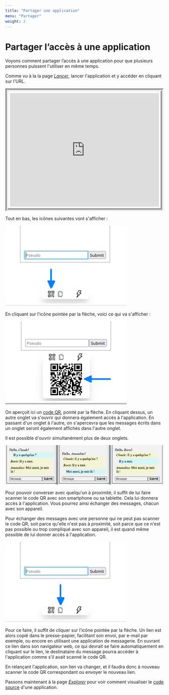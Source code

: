 ```yaml
---
title: "Partager une application"
menu: "Partager"
weight: 2
---
```


# Partager l’accès à une application

Voyons comment partager l’accès à une application  pour que plusieurs personnes puissent l'utiliser en même temps.

Comme vu à la la page [*Lancer*](../launch), lancer l'application et y accéder en cliquant sur l'URL.

<div style="display: flex;">
<iframe style="margin: auto; border: groove 10px; padding: 5px;" src="https://replit.com/@Zelbinium/Messages?embed=true" width="500" height="360"></iframe>
</div>

Tout en bas, les icônes suivantes vont s'afficher :

![Zone à cliquer pour afficher le code QR](./ShareAreaOpeningQRCode.png)

En cliquant sur l'icône pointée par la flèche, voici ce qui va s'afficher :

![Code QR](./ShareAreaQRCode.png)

On aperçoit ici un [code QR](https://fr.wikipedia.org/wiki/Code_QR), pointé par la flèche. En cliquant dessus, un autre onglet va s'ouvrir qui donnera également accès à l'application. En passant d'un onglet à l'autre, on s'apercevra que les messages écrits dans un onglet seront également affichés dans l'autre onglet.

Il est possible d'ouvrir simultanément plus de deux onglets.

![](./ShareFR.png)

Pour pouvoir converser avec quelqu'un à proximité, il suffit de lui faire scanner le code QR avec son smartphone ou sa tablette. Cela lui donnera accès à l'application. Vous pourrez ainsi échanger des messages, chacun avec son appareil.

Pour échanger des messages avec une personne qui ne peut pas scanner le code QR, soit parce qu'elle n'est pas à proximité, soit parce que ce n'est pas possible ou trop compliqué avec son appareil, il est quand même possible de lui donner accès à l'application.

![](./ShareAreaCopy.png)

Pour ce faire, il suffit de cliquer sur l'icône pointée par la flèche. Un lien est alors copié dans le presse-papier, facilitant son envoi, par e-mail par exemple, ou encore en utilisant une application de messagerie. En ouvrant ce lien dans son navigateur web, ce qui devrait se faire automatiquement en cliquant sur le lien, le destinataire du message pourra accéder à l'application comme s'il avait scanné le code QR.

En relançant l'application, son lien va changer, et il faudra donc à nouveau scanner le code QR correspondant ou envoyer le nouveau lien.

Passons maintenant à la page [*Explorer*](../explore/) pour voir comment visualiser le [code source](https://fr.wikipedia.org/wiki/Code_source) d'une application.
